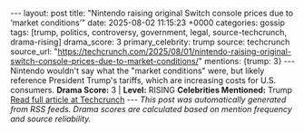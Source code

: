 --- layout: post title: "Nintendo raising original Switch console prices due to ‘market conditions’" date: 2025-08-02 11:15:23 +0000 categories: gossip tags: [trump, politics, controversy, government, legal, source-techcrunch, drama-rising] drama_score: 3 primary_celebrity: trump source: techcrunch source_url: "https://techcrunch.com/2025/08/01/nintendo-raising-original-switch-console-prices-due-to-market-conditions/" mentions: {trump: 3} --- Nintendo wouldn't say what the "market conditions" were, but likely reference President Trump's tariffs, which are increasing costs for U.S. consumers. **Drama Score:** 3 | **Level:** RISING **Celebrities Mentioned:** Trump [Read full article at Techcrunch](https://techcrunch.com/2025/08/01/nintendo-raising-original-switch-console-prices-due-to-market-conditions/) --- *This post was automatically generated from RSS feeds. Drama scores are calculated based on mention frequency and source reliability.*